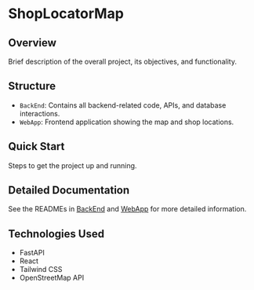 # ShopLocatorMap

## Overview
Brief description of the overall project, its objectives, and functionality.

## Structure
- `BackEnd`: Contains all backend-related code, APIs, and database interactions.
- `WebApp`: Frontend application showing the map and shop locations.

## Quick Start
Steps to get the project up and running.

## Detailed Documentation
See the READMEs in [BackEnd](./BackEnd/README.md) and [WebApp](./WebApp/README.md) for more detailed information.

## Technologies Used
- FastAPI
- React
- Tailwind CSS
- OpenStreetMap API
